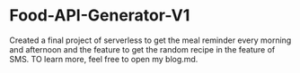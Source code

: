 # Food-API-Generator-V1
Created a final project of serverless to get the meal reminder every morning and afternoon and the feature to get the random recipe in the feature of SMS. TO learn more, feel free to open my blog.md.

